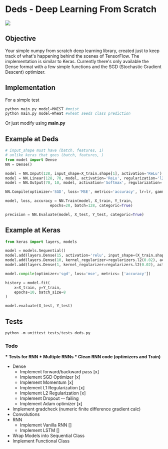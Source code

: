 # Deds - Deep Learning From Scratch

![](https://img.shields.io/badge/tests-passing-green)

## Objective
Your simple numpy from scratch deep learning library, created just to keep track of what's happening behind the scenes of TensorFlow. The implementation is similar to Keras. Currently there's only available the Dense format with a few simple functions and the SGD (Stochastic Gradient Descent) optimizer.

## Implementation
For a simple test

```python
python main.py model=MNIST #mnist
python main.py model=Wheat #wheat seeds class prediction
```

Or just modify using <b>main.py</b>

## Example at Deds
```python
# input_shape must have (batch, features, 1)
# unlike keras that goes (batch, features, )
from model import Dense 
NN = Dense()

model = NN.Input(128, input_shape=X_train.shape[1], activation='ReLu')
model = NN.Linear(128, 70, model, activation='ReLu', regularization='l2', reg=0.00001) #a little low, I know 
model = NN.Output(70, 10, model, activation='Softmax', regularization='l1', reg=0.0001)

NN.Compile(optimizer='SGD', loss='MSE', metrics='accuracy', lr=lr, gamma=gamma)

model, loss, accuracy = NN.Train(model, X_train, Y_train, 
                    epochs=20, batch=128, categoric=True)

precision = NN.Evaluate(model, X_test, Y_test, categoric=True)
```

## Example at Keras
```python
from keras import layers, models

model = models.Sequential()
model.add(layers.Dense(15, activation='relu', input_shape=(X_train.shape[1],)))
model.add(layers.Dense(10, kernel_regularizer=regularizers.l2(0.02), activation='relu'))
model.add(layers.Dense(1, kernel_regularizer=regularizers.l2(0.02), activation='linear'))

model.compile(optimizer='sgd', loss='mse', metrics= ['accuracy'])

history = model.fit(
    x=X_train, y=Y_train, 
    epochs=10, batch_size=8
)

model.evaluate(X_test, Y_test)

```


## Tests

```python
python -m unittest tests/tests_deds.py
```

### Todo
<b>* Tests for RNN </b>
<b>* Multiple RNNs </b>
<b>* Clean RNN code (optimizers and Train)</b>

* Dense 
    * Implement forward/backward pass [x]
    * Implement SGD Optimizer [x]
    * Implement Momentum [x]
    * Implement L1 Regularization [x]
    * Implement L2 Regularization [x]
    * Implement Dropout -- failing
    * Implement Adam optimizer [x]
* Implement gradcheck (numeric finite difference gradient calc)
* Convolutions
* RNN 
    * Implement Vanilla RNN [] 
    * Implement LSTM []
* Wrap Models into Sequential Class 
* Implement Functional Class 
